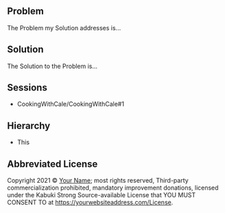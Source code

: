 ## Problem

The Problem my Solution addresses is...

## Solution

The Solution to the Problem is...

## Sessions

* CookingWithCale/CookingWithCale#1

## Hierarchy

* This

## Abbreviated License

Copyright 2021 © [Your Name](https://yourwebsiteaddress.com); most rights reserved, Third-party commercialization prohibited, mandatory improvement donations, licensed under the Kabuki Strong Source-available License that YOU MUST CONSENT TO at <https://yourwebsiteaddress.com/License>.
